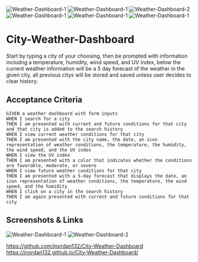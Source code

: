 ![Weather-Dashboard-1](https://user-images.githubusercontent.com/81433664/126048665-4a81ec22-71ea-40bf-8fc7-db9b97deb2e1.png)
![Weather-Dashboard-1](https://user-images.githubusercontent.com/81433664/126048667-e6e06874-71f9-4ea4-a533-3767ea5a8481.png)
![Weather-Dashboard-2](https://user-images.githubusercontent.com/81433664/126048669-57728743-d656-4994-8450-ea2d18ee95f8.png)
![Weather-Dashboard-1](https://user-images.githubusercontent.com/81433664/126048670-e8eea332-f64e-40d1-9805-c97af37977f5.png)
![Weather-Dashboard-1](https://user-images.githubusercontent.com/81433664/126048672-6a2919a8-7e32-4b30-9269-266c7570d6b6.png)
![Weather-Dashboard-1](https://user-images.githubusercontent.com/81433664/126048673-9733244b-6778-4f6e-813d-d10ee98f197c.png)
# City-Weather-Dashboard

Start by typing a city of your choosing, then be prompted with information includng a temperature, humidity, wind speed, and UV index, below the current weather information will be a 5 day forecast of the weather in the given city, all previous citys will be stored and saved unless user decides to clear history.

## Acceptance Criteria

```
GIVEN a weather dashboard with form inputs
WHEN I search for a city
THEN I am presented with current and future conditions for that city and that city is added to the search history
WHEN I view current weather conditions for that city
THEN I am presented with the city name, the date, an icon representation of weather conditions, the temperature, the humidity, the wind speed, and the UV index
WHEN I view the UV index
THEN I am presented with a color that indicates whether the conditions are favorable, moderate, or severe
WHEN I view future weather conditions for that city
THEN I am presented with a 5-day forecast that displays the date, an icon representation of weather conditions, the temperature, the wind speed, and the humidity
WHEN I click on a city in the search history
THEN I am again presented with current and future conditions for that city
```
## Screenshots & Links

![Weather-Dashboard-1](https://user-images.githubusercontent.com/81433664/126048676-dffbbbdf-9147-41f9-a20d-ae592ba26fa1.png)
![Weather-Dashboard-2](https://user-images.githubusercontent.com/81433664/126048677-e36ba5b9-8b4e-435c-a989-e12c1b781320.png)

https://github.com/jnordan132/City-Weather-Dashboard
https://jnordan132.github.io/City-Weather-Dashboard/
